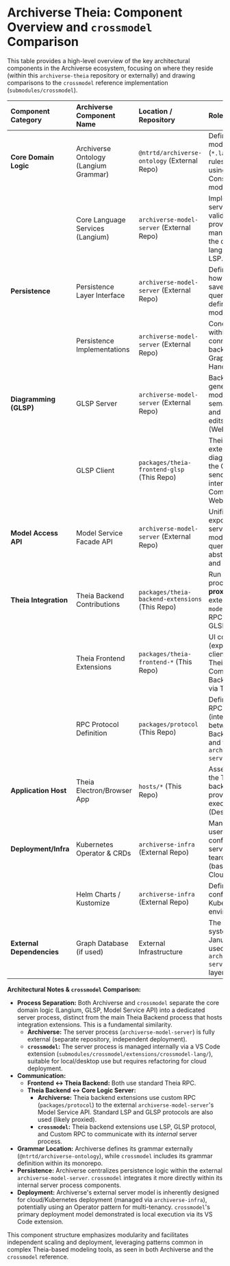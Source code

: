 # Archiverse Theia: Component Overview and `crossmodel` Comparison

This table provides a high-level overview of the key architectural components in the Archiverse ecosystem, focusing on where they reside (within this `archiverse-theia` repository or externally) and drawing comparisons to the `crossmodel` reference implementation (`submodules/crossmodel`).

| Component Category         | Archiverse Component Name           | Location / Repository                           | Role & Description                                                                                                                                | Naming / Location in `crossmodel` (`submodules/crossmodel`)                                    |
| :------------------------- | :---------------------------------- | :---------------------------------------------- | :------------------------------------------------------------------------------------------------------------------------------------------------ | :--------------------------------------------------------------------------------------------- |
| **Core Domain Logic**      | Archiverse Ontology (Langium Grammar) | `@ntrtd/archiverse-ontology` (External Repo)    | Defines the Archiverse modeling language (`*.langium`) structure, rules, and metamodel using Langium. Consumed ONLY by the model server.             | DSL Grammar (`*.langium` file, defined within `language-server` component)                     |
|                            | Core Language Services (Langium)    | `archiverse-model-server` (External Repo)       | Implements Langium services (parser, validator, linker, scope provider, AST management) based on the ontology. Provides language features via LSP. | `language-server` (`extensions/crossmodel-lang/src/language-server/`)                          |
| **Persistence**            | Persistence Layer Interface         | `archiverse-model-server` (External Repo)       | Defines the contract for how model data is saved, loaded, and queried. Abstract definition within the model server.                               | (Implicit contract within `language-server` or `model-server`)                                   |
|                            | Persistence Implementations         | `archiverse-model-server` (External Repo)       | Concrete adapters within the model server connecting to storage backends (e.g., GraphDB, in-memory). Handles data mapping.                        | (Likely integrated within `model-server`; not explicitly separate persistence packages shown)    |
| **Diagramming (GLSP)**     | GLSP Server                         | `archiverse-model-server` (External Repo)       | Backend service generating graphical models (GModels) from semantic models (AST) and handling diagram edits via GLSP protocol (WebSockets).      | `glsp-server` (`extensions/crossmodel-lang/src/glsp-server/`)                                  |
|                            | GLSP Client                         | `packages/theia-frontend-glsp` (This Repo)      | Theia frontend extension rendering diagrams received from the GLSP Server and sending user interactions back. Communicates via WebSockets.           | `glsp-client` (`packages/glsp-client`)                                                         |
| **Model Access API**       | Model Service Facade API            | `archiverse-model-server` (External Repo)       | Unified RPC API exposed by the model server for high-level model query/manipulation, abstracting Langium and persistence details.                    | `ModelServiceFacade` / `Model Server` (`extensions/crossmodel-lang/src/model-server/`)         |
| **Theia Integration**      | Theia Backend Contributions         | `packages/theia-backend-extensions` (This Repo) | Run in Theia backend process. Act as **proxies/clients** to the external `archiverse-model-server`. Handles RPC, LSP proxying, GLSP proxying.          | Backend Contributions (e.g., in `packages/core`) acting as clients to internal server process. |
|                            | Theia Frontend Extensions           | `packages/theia-frontend-*` (This Repo)       | UI components (explorer, forms, GLSP client, etc.) running in Theia frontend. Communicate with Backend Contributions via Theia RPC.             | Frontend Extensions (e.g., `packages/form-client`, `glsp-client`)                              |
|                            | RPC Protocol Definition             | `packages/protocol` (This Repo)                 | Defines the custom RPC contract (interfaces, types) between Theia Backend Contributions and the external `archiverse-model-server` API.          | Custom RPC definitions (potentially within `model-server` or shared location)                  |
| **Application Host**       | Theia Electron/Browser App          | `hosts/*` (This Repo)                           | Assembles and runs the Theia frontend and backend extensions, providing the executable IDE/tool (Desktop or Web).                            | `applications/electron-app`, `applications/browser-app`                                        |
| **Deployment/Infra**       | Kubernetes Operator & CRDs          | `archiverse-infra` (External Repo)            | Manages dynamic per-user session creation, configuration (incl. service URLs), and teardown in Kubernetes (based on Theia Cloud).                   | N/A (`crossmodel` focuses on local execution via VS Code extension)                            |
|                            | Helm Charts / Kustomize             | `archiverse-infra` (External Repo)            | Define deployment configurations for Kubernetes environments.                                                                                  | N/A                                                                                              |
| **External Dependencies**  | Graph Database (if used)            | External Infrastructure                         | The actual database system (e.g., JanusGraph/TinkerPop) used by the `archiverse-model-server`'s persistence layer.                             | N/A (Not shown in `crossmodel` structure)                                                      |

**Architectural Notes & `crossmodel` Comparison:**

*   **Process Separation:** Both Archiverse and `crossmodel` separate the core domain logic (Langium, GLSP, Model Service API) into a dedicated server process, distinct from the main Theia Backend process that hosts integration extensions. This is a fundamental similarity.
    *   **Archiverse:** The server process (`archiverse-model-server`) is fully external (separate repository, independent deployment).
    *   **`crossmodel`:** The server process is managed internally via a VS Code extension (`submodules/crossmodel/extensions/crossmodel-lang/`), suitable for local/desktop use but requires refactoring for cloud deployment.
*   **Communication:**
    *   **Frontend <-> Theia Backend:** Both use standard Theia RPC.
    *   **Theia Backend <-> Core Logic Server:**
        *   **Archiverse:** Theia backend extensions use custom RPC (`packages/protocol`) to the external `archiverse-model-server`'s Model Service API. Standard LSP and GLSP protocols are also used (likely proxied).
        *   **`crossmodel`:** Theia backend extensions use LSP, GLSP protocol, and Custom RPC to communicate with its *internal* server process.
*   **Grammar Location:** Archiverse defines its grammar externally (`@ntrtd/archiverse-ontology`), while `crossmodel` includes its grammar definition within its monorepo.
*   **Persistence:** Archiverse centralizes persistence logic within the external `archiverse-model-server`. `crossmodel` integrates it more directly within its internal server process components.
*   **Deployment:** Archiverse's external server model is inherently designed for cloud/Kubernetes deployment (managed via `archiverse-infra`), potentially using an Operator pattern for multi-tenancy. `crossmodel`'s primary deployment model demonstrated is local execution via its VS Code extension.

This component structure emphasizes modularity and facilitates independent scaling and deployment, leveraging patterns common in complex Theia-based modeling tools, as seen in both Archiverse and the `crossmodel` reference.
